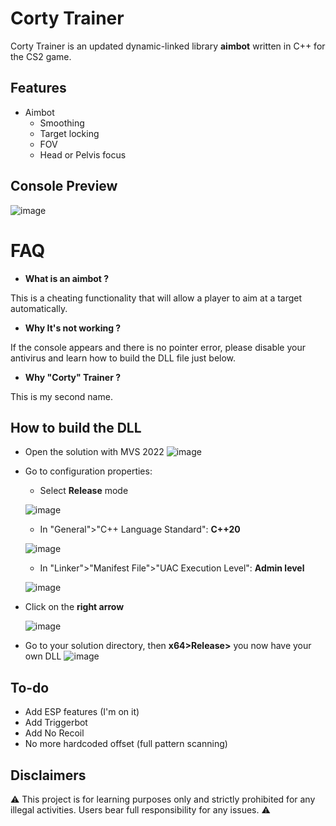 # Corty Trainer
Corty Trainer is an updated dynamic-linked library **aimbot** written in C++ for the CS2 game.

## Features
- Aimbot 
	- Smoothing
	- Target locking
	- FOV
	- Head or Pelvis focus

## Console Preview
![image](https://github.com/kalvin-eliazord/CS2_Internal_Trainer/assets/61147281/009fe3bb-e23f-43d4-8b50-739d2811cb92)

# FAQ
- **What is an aimbot ?**
  
This is a cheating functionality that will allow a player to aim at a target automatically.

- **Why It's not working ?**

If the console appears and there is no pointer error, please disable your antivirus and learn how to build the DLL file just below.

- **Why "Corty" Trainer ?**
  
This is my second name.

## How to build the DLL
- Open the solution with MVS 2022 ![image](https://github.com/kalvin-eliazord/CS2_Internal_Trainer/assets/61147281/ea1e187b-f25d-4091-9f80-153009a8480c)
- Go to configuration properties:
	- Select **Release** mode
   
  	![image](https://github.com/kalvin-eliazord/CS2_Internal_Trainer/assets/61147281/0ac42cd3-b228-4b82-abbe-7e47548c7196)

	- In "General">"C++ Language Standard": **C++20**
   
   ![image](https://github.com/kalvin-eliazord/CS2_Internal_Trainer/assets/61147281/be976f8d-2df4-4315-943c-5026ac094b13)

  	- In "Linker">"Manifest File">"UAC Execution Level": **Admin level**

     ![image](https://github.com/kalvin-eliazord/CS2_Internal_Trainer/assets/61147281/df0ad3b7-f1eb-4f15-b820-74c2fe3f9636)

-  Click on the **right arrow**
   
   	![image](https://github.com/kalvin-eliazord/CS2_Internal_Trainer/assets/61147281/d633a6b0-ee4a-43ef-8d3b-fc03758a61b0)

-  Go to your solution directory, then **x64>Release>** you now have your own DLL
   ![image](https://github.com/kalvin-eliazord/CS2_Internal_Trainer/assets/61147281/96b7bdb6-6185-4edd-ad60-08161f43fb7c)



## To-do
- Add ESP features (I'm on it)
- Add Triggerbot
- Add No Recoil
- No more hardcoded offset (full pattern scanning)

## Disclaimers
⚠️ This project is for learning purposes only and strictly prohibited for any illegal activities. Users bear full responsibility for any issues. ⚠️
